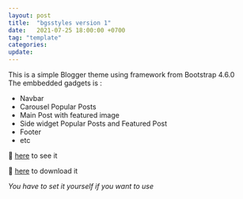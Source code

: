 ```yaml
---
layout: post
title:  "bgsstyles version 1"
date:   2021-07-25 18:00:00 +0700
tag: "template"
categories: 
update:	
---
```

This is a simple Blogger theme using framework from Bootstrap 4.6.0  
The embbedded gadgets is :
- Navbar
- Carousel Popular Posts
- Main Post with featured image
- Side widget Popular Posts and Featured Post
- Footer
- etc

👀 [here](https://bgsstyles-1.blogspot.com/) to see it  

🚀 [here](https://github.com/bagoes/bgsstyles/releases/download/v1.0/bgsstyles-1.0.xml) to download it  

_You have to set it yourself if you want to use_